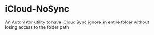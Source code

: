 # iCloud-NoSync
An Automator utility to have iCloud Sync ignore an entire folder without losing access to the folder path

